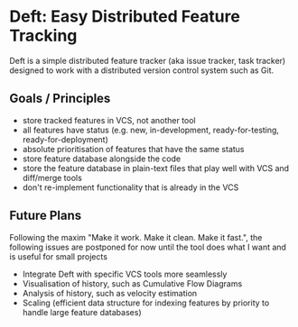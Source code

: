 Deft: Easy Distributed Feature Tracking
=======================================

Deft is a simple distributed feature tracker (aka issue tracker, task tracker) designed to work with a distributed version control system such as Git.

Goals / Principles
------------------

* store tracked features in VCS, not another tool
* all features have status (e.g. new, in-development, ready-for-testing, ready-for-deployment)
* absolute prioritisation of features that have the same status
* store feature database alongside the code
* store the feature database in plain-text files that play well with VCS and diff/merge tools
* don't re-implement functionality that is already in the VCS

Future Plans
------------

Following the maxim "Make it work. Make it clean. Make it fast.", the following issues are postponed for now until the tool does what I want and is useful for small projects

* Integrate Deft with specific VCS tools more seamlessly
* Visualisation of history, such as Cumulative Flow Diagrams
* Analysis of history, such as velocity estimation
* Scaling (efficient data structure for indexing features by priority to handle large feature databases)


